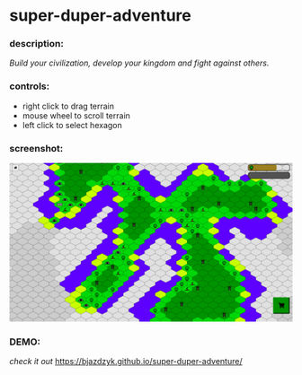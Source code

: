 # super-duper-adventure

### description:
*Build your civilization, develop your kingdom and fight against others.*

### controls:
- right click to drag terrain
- mouse wheel to scroll terrain
- left click to select hexagon

### screenshot:
![Screenshot](.github/screenshot.png)

### DEMO:
*check it out* https://bjazdzyk.github.io/super-duper-adventure/
